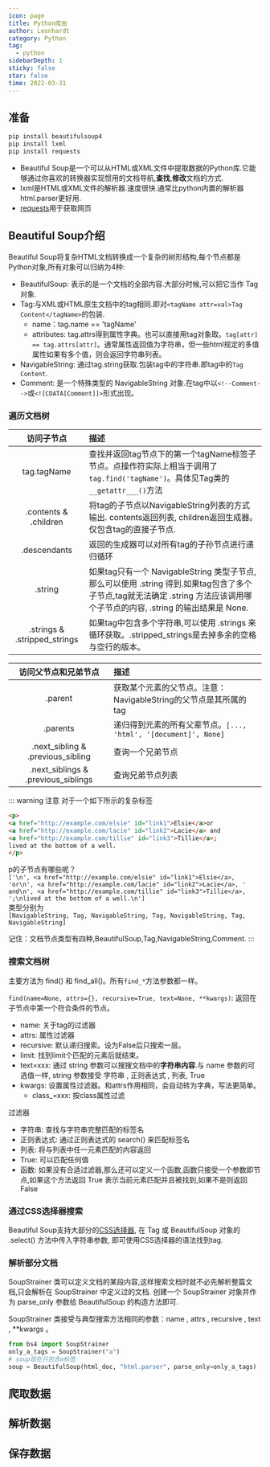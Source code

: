 ```yaml
---
icon: page
title: Python爬虫
author: Leonhardt
category: Python
tag:
  - python
sidebarDepth: 1
sticky: false
star: false
time: 2022-03-31
---
```


## 准备

```sh
pip install beautifulsoup4
pip install lxml
pip install requests
```

- Beautiful Soup是一个可以从HTML或XML文件中提取数据的Python库.它能够通过你喜欢的转换器实现惯用的文档导航,**查找**,**修改**文档的方式.
- lxml是HTML或XML文件的解析器.速度很快.通常比python内置的解析器html.parser更好用.
- [requests](https://docs.python-requests.org/en/latest/user/quickstart/#response-content)用于获取网页

## Beautiful Soup介绍
Beautiful Soup将复杂HTML文档转换成一个复杂的树形结构,每个节点都是Python对象,所有对象可以归纳为4种:
- BeautifulSoup: 表示的是一个文档的全部内容.大部分时候,可以把它当作 Tag 对象.
- Tag:与XML或HTML原生文档中的tag相同.即对`<tagName attr=val>Tag Content</tagName>`的包装.
    - name：tag.name == 'tagName'
    - attributes: tag.attrs得到属性字典。也可以直接用tag对象取。`tag[attr] == tag.attrs[attr]`。通常属性返回值为字符串，但一些html规定的多值属性如果有多个值，则会返回字符串列表。
- NavigableString: 通过tag.string获取.包装tag中的字符串.即tag中的`Tag Content`.
- Comment: 是一个特殊类型的 NavigableString 对象.在tag中以`<!--Comment-->`或`<![CDATA[Comment]]>`形式出现。

### 遍历文档树

| 访问子节点     | 描述         |
| :-----------: |:-------------| 
| tag.tagName      | 查找并返回tag节点下的第一个tagName标签子节点。点操作符实际上相当于调用了`tag.find('tagName')`。具体见Tag类的`__getattr___()`方法 | 
| .contents & .children      | 将tag的子节点以NavigableString列表的方式输出. contents返回列表, children返回生成器。仅包含tag的直接子节点. | 
| .descendants | 返回的生成器可以对所有tag的子孙节点进行递归循环 | 
| .string | 如果tag只有一个 NavigableString 类型子节点,那么可以使用 .string 得到.如果tag包含了多个子节点,tag就无法确定 .string 方法应该调用哪个子节点的内容, .string 的输出结果是 None. | 
| .strings & .stripped_strings | 如果tag中包含多个字符串,可以使用 .strings 来循环获取。.stripped_strings是去掉多余的空格与空行的版本。 | 

| 访问父节点和兄弟节点 | 描述         |
| :-----------: |:-------------| 
| .parent   | 获取某个元素的父节点。注意：NavigableString的父节点是其所属的tag | 
| .parents      | 递归得到元素的所有父辈节点。`[..., 'html', '[document]', None]` | 
| .next_sibling & .previous_sibling | 查询一个兄弟节点 | 
| .next_siblings & .previous_siblings | 查询兄弟节点列表 | 

::: warning 注意
对于一个如下所示的复杂标签
```html
<p>
<a href="http://example.com/elsie" id="link1">Elsie</a>or
<a href="http://example.com/lacie" id="link2">Lacie</a> and
<a href="http://example.com/tillie" id="link3">Tillie</a>;
lived at the bottom of a well.
</p>
```
p的子节点有哪些呢？  
`['\n', <a href="http://example.com/elsie" id="link1">Elsie</a>, 'or\n', <a href="http://example.com/lacie" id="link2">Lacie</a>, ' and\n', <a href="http://example.com/tillie" id="link3">Tillie</a>, ';\nlived at the bottom of a well.\n']`  
类型分别为  
`[NavigableString, Tag, NavigableString, Tag, NavigableString, Tag, NavigableString]`

记住：文档节点类型有四种,BeautifulSoup,Tag,NavigableString,Comment.
:::

### 搜索文档树
主要方法为 find() 和 find_all()。所有`find_*`方法参数都一样。

`find(name=None, attrs={}, recursive=True, text=None, **kwargs)`: 返回在子节点中第一个符合条件的节点。
- name: 关于tag的过滤器
- attrs: 属性过滤器
- recursive: 默认递归搜索。设为False后只搜索一层。
- limit: 找到limit个匹配的元素后就结束。
- text=xxx: 通过 string 参数可以搜搜文档中的**字符串内容**.与 name 参数的可选值一样, string 参数接受 字符串 , 正则表达式 , 列表, True 
- kwargs: 设置属性过滤器。和attrs作用相同，会自动转为字典，写法更简单。
    - class_=xxx: 按class属性过滤

过滤器
- 字符串: 查找与字符串完整匹配的标签名
- 正则表达式: 通过正则表达式的 search() 来匹配标签名
- 列表: 将与列表中任一元素匹配的内容返回
- True: 可以匹配任何值
- 函数: 如果没有合适过滤器,那么还可以定义一个函数,函数只接受一个参数即节点,如果这个方法返回 True 表示当前元素匹配并且被找到,如果不是则返回 False

### 通过CSS选择器搜索
Beautiful Soup支持大部分的[CSS选择器](http://www.w3.org/TR/CSS2/selector.html), 在 Tag 或 BeautifulSoup 对象的 .select() 方法中传入字符串参数, 即可使用CSS选择器的语法找到tag.

### 解析部分文档
SoupStrainer 类可以定义文档的某段内容,这样搜索文档时就不必先解析整篇文档,只会解析在 SoupStrainer 中定义过的文档. 创建一个 SoupStrainer 对象并作为 parse_only 参数给 BeautifulSoup 的构造方法即可.  

SoupStrainer 类接受与典型搜索方法相同的参数：name , attrs , recursive , text , **kwargs 。

```python
from bs4 import SoupStrainer
only_a_tags = SoupStrainer("a")
# soup现在只包含a标签
soup = BeautifulSoup(html_doc, "html.parser", parse_only=only_a_tags)
```

## 爬取数据


## 解析数据


## 保存数据